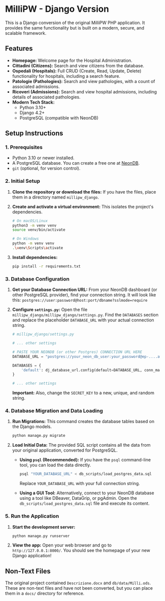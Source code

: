 # MilliPW - Django Version

This is a Django conversion of the original MilliPW PHP application. It provides the same functionality but is built on a modern, secure, and scalable framework.

## Features

*   **Homepage:** Welcome page for the Hospital Administration.
*   **Cittadini (Citizens):** Search and view citizens from the database.
*   **Ospedali (Hospitals):** Full CRUD (Create, Read, Update, Delete) functionality for hospitals, including a search feature.
*   **Patologie (Pathologies):** Search and view pathologies, with a count of associated admissions.
*   **Ricoveri (Admissions):** Search and view hospital admissions, including details of associated pathologies.
*   **Modern Tech Stack:**
    *   Python 3.10+
    *   Django 4.2+
    *   PostgreSQL (compatible with NeonDB)

## Setup Instructions

### 1. Prerequisites

*   Python 3.10 or newer installed.
*   A PostgreSQL database. You can create a free one at [NeonDB](https://neon.tech).
*   `git` (optional, for version control).

### 2. Initial Setup

1.  **Clone the repository or download the files:**
    If you have the files, place them in a directory named `millipw_django`.

2.  **Create and activate a virtual environment:**
    This isolates the project's dependencies.
    ```bash
    # On macOS/Linux
    python3 -m venv venv
    source venv/bin/activate

    # On Windows
    python -m venv venv
    .\venv\Scripts\activate
    ```

3.  **Install dependencies:**
    ```bash
    pip install -r requirements.txt
    ```

### 3. Database Configuration

1.  **Get your Database Connection URL:**
    From your NeonDB dashboard (or other PostgreSQL provider), find your connection string. It will look like this:
    `postgres://user:password@host:port/dbname?sslmode=require`

2.  **Configure `settings.py`:**
    Open the file `millipw_django/millipw_django/settings.py`. Find the `DATABASES` section and replace the placeholder `DATABASE_URL` with your actual connection string.

    ```python
    # millipw_django/settings.py

    # ... other settings

    # PASTE YOUR NEONDB (or other Postgres) CONNECTION URL HERE
    DATABASE_URL = "postgres://your_neon_db_user:your_password@ep-....aws.neon.tech/dbname?sslmode=require"

    DATABASES = {
        'default': dj_database_url.config(default=DATABASE_URL, conn_max_age=600)
    }

    # ... other settings
    ```
    **Important:** Also, change the `SECRET_KEY` to a new, unique, and random string.

### 4. Database Migration and Data Loading

1.  **Run Migrations:**
    This command creates the database tables based on the Django models.
    ```bash
    python manage.py migrate
    ```

2.  **Load Initial Data:**
    The provided SQL script contains all the data from your original application, converted for PostgreSQL.
    
    *   **Using `psql` (Recommended):** If you have the `psql` command-line tool, you can load the data directly.
        ```bash
        psql "YOUR_DATABASE_URL" < db_scripts/load_postgres_data.sql
        ```
        Replace `YOUR_DATABASE_URL` with your full connection string.
    
    *   **Using a GUI Tool:** Alternatively, connect to your NeonDB database using a tool like DBeaver, DataGrip, or pgAdmin. Open the `db_scripts/load_postgres_data.sql` file and execute its content.

### 5. Run the Application

1.  **Start the development server:**
    ```bash
    python manage.py runserver
    ```

2.  **View the app:**
    Open your web browser and go to `http://127.0.0.1:8000/`. You should see the homepage of your new Django application!

## Non-Text Files

The original project contained `Descrizione.docx` and `db/data/Milli.ods`. These are non-text files and have not been converted, but you can place them in a `docs/` directory for reference.